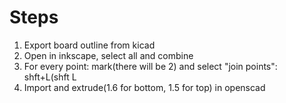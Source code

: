 Steps
=====

1. Export board outline from kicad
2. Open in inkscape, select all and combine
3. For every point: mark(there will be 2) and select "join points": shft+L(shft L
4. Import and extrude(1.6 for bottom, 1.5 for top) in openscad

